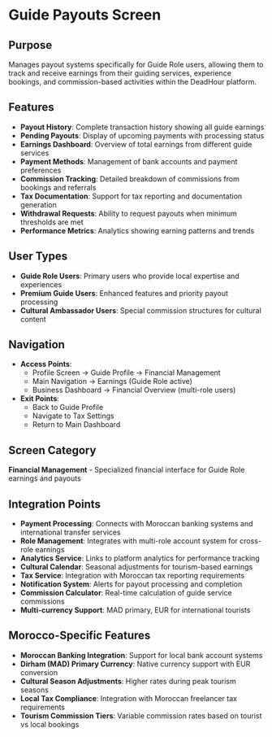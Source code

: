 # Guide Payouts Screen

## Purpose
Manages payout systems specifically for Guide Role users, allowing them to track and receive earnings from their guiding services, experience bookings, and commission-based activities within the DeadHour platform.

## Features
- **Payout History**: Complete transaction history showing all guide earnings
- **Pending Payouts**: Display of upcoming payments with processing status
- **Earnings Dashboard**: Overview of total earnings from different guide services
- **Payment Methods**: Management of bank accounts and payment preferences
- **Commission Tracking**: Detailed breakdown of commissions from bookings and referrals
- **Tax Documentation**: Support for tax reporting and documentation generation
- **Withdrawal Requests**: Ability to request payouts when minimum thresholds are met
- **Performance Metrics**: Analytics showing earning patterns and trends

## User Types
- **Guide Role Users**: Primary users who provide local expertise and experiences
- **Premium Guide Users**: Enhanced features and priority payout processing
- **Cultural Ambassador Users**: Special commission structures for cultural content

## Navigation
- **Access Points**: 
  - Profile Screen → Guide Profile → Financial Management
  - Main Navigation → Earnings (Guide Role active)
  - Business Dashboard → Financial Overview (multi-role users)
- **Exit Points**: 
  - Back to Guide Profile
  - Navigate to Tax Settings
  - Return to Main Dashboard

## Screen Category
**Financial Management** - Specialized financial interface for Guide Role earnings and payouts

## Integration Points
- **Payment Processing**: Connects with Moroccan banking systems and international transfer services
- **Role Management**: Integrates with multi-role account system for cross-role earnings
- **Analytics Service**: Links to platform analytics for performance tracking
- **Cultural Calendar**: Seasonal adjustments for tourism-based earnings
- **Tax Service**: Integration with Moroccan tax reporting requirements
- **Notification System**: Alerts for payout processing and completion
- **Commission Calculator**: Real-time calculation of guide service commissions
- **Multi-currency Support**: MAD primary, EUR for international tourists

## Morocco-Specific Features
- **Moroccan Banking Integration**: Support for local bank account systems
- **Dirham (MAD) Primary Currency**: Native currency support with EUR conversion
- **Cultural Season Adjustments**: Higher rates during peak tourism seasons
- **Local Tax Compliance**: Integration with Moroccan freelancer tax requirements
- **Tourism Commission Tiers**: Variable commission rates based on tourist vs local bookings